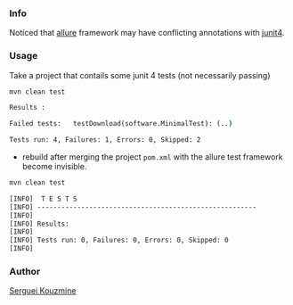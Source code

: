 ### Info

Noticed that [allure](https://github.com/allure-framework/allure2)
framework may have conflicting annotations with [junit4](https://github.com/junit-team/junit4).


### Usage
Take a project that contails some junit 4 tests (not necessarily passing)

```cmd
mvn clean test

Results :

Failed tests:   testDownload(software.MinimalTest): (..)

Tests run: 4, Failures: 1, Errors: 0, Skipped: 2

```
- rebuild after merging the project `pom.xml` with the allure
test framework  become invisible.

```cmd
mvn clean test

[INFO]  T E S T S
[INFO] -------------------------------------------------------
[INFO]
[INFO] Results:
[INFO]
[INFO] Tests run: 0, Failures: 0, Errors: 0, Skipped: 0
[INFO]
```



### Author
[Serguei Kouzmine](kouzmine_serguei@yahoo.com)
